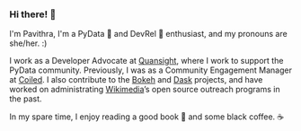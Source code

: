 ### Hi there! 👋

<!--
**pavithraes/pavithraes** is a ✨ _special_ ✨ repository because its `README.md` (this file) appears on your GitHub profile.

Here are some ideas to get you started:

- 🔭 I’m currently working on ...
- 🌱 I’m currently learning ...
- 👯 I’m looking to collaborate on ...
- 🤔 I’m looking for help with ...
- 💬 Ask me about ...
- 📫 How to reach me: ...
- 😄 Pronouns: ...
- ⚡ Fun fact: ...
-->

I'm Pavithra, I'm a PyData 🐍 and DevRel 🥑 enthusiast, and my pronouns are she/her. :)

I work as a Developer Advocate at [Quansight](https://quansight.com/), where I work to support the PyData community.
Previously, I was as a Community Engagement Manager at [Coiled](https://coiled.io).
I also contribute to the [Bokeh](https://bokeh.org) and [Dask](https://dask.org) projects,
and have worked on administrating [Wikimedia](https://wikimediafoundation.org/)’s open source outreach programs in the past.

In my spare time, I enjoy reading a good book 📖 and some black coffee. ☕
